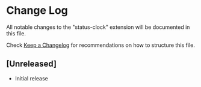 # Change Log

All notable changes to the "status-clock" extension will be documented in this file.

Check [Keep a Changelog](http://keepachangelog.com/) for recommendations on how to structure this file.

## [Unreleased]

- Initial release